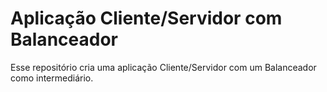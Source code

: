 # Aplicação Cliente/Servidor com Balanceador

Esse repositório cria uma aplicação Cliente/Servidor com um Balanceador como intermediário.
